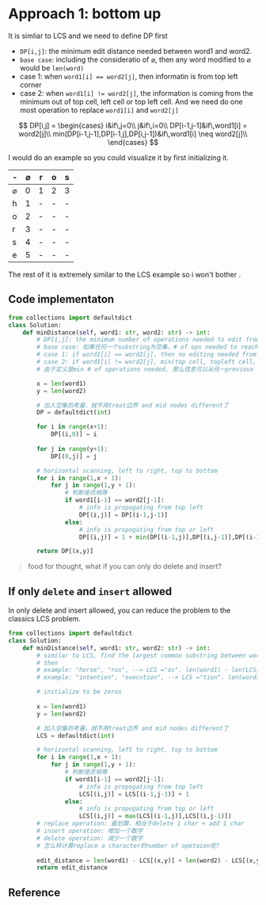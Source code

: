
# Approach 1: bottom up

It is simliar to LCS and we need to define DP first

- `DP[i,j]`: the minimum edit distance needed between word1 and word2.
- `base case`: including the consideratio of $\varnothing$, then any word modified to $\varnothing$ would be `len(word)`
- case 1: when `word1[i] == word2[j]`, then informatin is from top left corner
- case 2: when `word1[i] != word2[j]`, the information is coming from the minimum out of top cell, left cell or top left cell. And we need do one most operation to replace `word1[i]` and `word2[j]`

$$
DP[i,j] = \begin{cases}
    i&if\,j=0\\
    j&if\,i=0\\
    DP[i-1,j-1]&if\,word1[i] = word2[j]\\
    min(DP[i-1,j-1],DP[i-1,j],DP[i,j-1])&if\,word1[i] \neq word2[j]\\
\end{cases}
$$

I would do an example so you could visualize it by first initializing it.

|-|$\varnothing$|r|o|s|
|-|-|-|-|-|
|$\varnothing$|0|1|2|3|
|h|1|-|-|-|
|o|2|-|-|-|
|r|3|-|-|-|
|s|4|-|-|-|
|e|5|-|-|-|

The rest of it is extremely similar to the LCS example so i won't bother
.
## Code implementaton

```python
from collections import defaultdict
class Solution:
    def minDistance(self, word1: str, word2: str) -> int:
        # DP[i,j]: the minimum number of operations needed to edit from word1 to word2;
        # base case: 如果任何一个substring为空集，# of ops needed to reach 空集 always will be len(other_words);
        # case 1: if word1[i] == word2[j], then no editing needed from upper left corner
        # case 2: if word1[i] != word2[j], min(top cell, topleft cell, left cell)
        # 由于定义是min # of operations needed, 那么信息可以从任一previous step流动过来

        x = len(word1) 
        y = len(word2)

        # 加入空集的考量，就不用treat边界 and mid nodes different了
        DP = defaultdict(int)

        for i in range(x+1):
            DP[(i,0)] = i
        
        for j in range(y+1):
            DP[(0,j)] = j

        # horizontal scanning, left to right, top to bottom
        for i in range(1,x + 1):
            for j in range(1,y + 1):
                # 判断是否相等
                if word1[i-1] == word2[j-1]:
                    # info is propogating from top left 
                    DP[(i,j)] = DP[(i-1,j-1)]
                else:
                    # info is propogating from top or left
                    DP[(i,j)] = 1 + min(DP[(i-1,j)],DP[(i,j-1)],DP[(i-1,j-1)])

        return DP[(x,y)]
```

> food for thought, what if you can only do delete and insert? 

## If only `delete` and `insert` allowed
In only delete and insert allowed, you can reduce the problem to the classics LCS problem. 

```python
from collections import defaultdict
class Solution:
    def minDistance(self, word1: str, word2: str) -> int:
        # similar to LCS, find the largest common substring between word1 and word2,
        # then 
        # example: "horse", "ros", --> LCS ="os". len(word1) - len(LCS) = 5 - 2 = 3
        # example: "intention", "execution", --> LCS ="tion". len(word1) - len(LCS) = 9 - 4 = 5

        # initialize to be zeros
        
        x = len(word1) 
        y = len(word2)

        # 加入空集的考量，就不用treat边界 and mid nodes different了
        LCS = defaultdict(int)

        # horizontal scanning, left to right, top to bottom
        for i in range(1,x + 1):
            for j in range(1,y + 1):
                # 判断是否相等
                if word1[i-1] == word2[j-1]:
                    # info is propogating from top left 
                    LCS[(i,j)] = LCS[(i-1,j-1)] + 1
                else:
                    # info is propogating from top or left
                    LCS[(i,j)] = max(LCS[(i-1,j)],LCS[(i,j-1)])
        # replace operation: 最划算，相当于delete 1 char + add 1 char
        # insert operation: 增加一个数字
        # delete operation: 减少一个数字
        # 怎么样计算replace a character的number of opetaion呢?
        
        edit_distance = len(word1) - LCS[(x,y)] + len(word2) - LCS[(x,y)]
        return edit_distance
```










## Reference